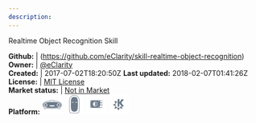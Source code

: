 ```yaml
---
description: 
---
```

Realtime Object Recognition Skill



**Github:** | (https://github.com/eClarity/skill-realtime-object-recognition)  
**Owner:** | [@eClarity](https://github.com/eClarity)  
**Created:** | 2017-07-02T18:20:50Z  **Last updated:** 2018-02-07T01:41:26Z  
**License:** | [MIT License](https://api.github.com/licenses/mit)  
**Market status:** | [Not in Market](https://market.mycroft.ai/skill/)  
**Platform:**   ![](.gitbook/assets/mark-1-icon.png)  ![](.gitbook/assets/mark-2-icon.png)  ![](.gitbook/assets/picroft-icon.png)  ![](.gitbook/assets/kde.png)   
